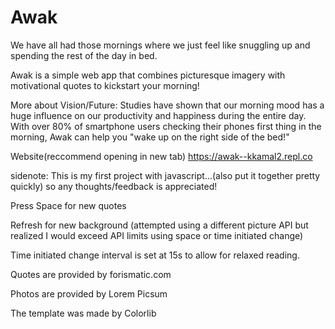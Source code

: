# Awak

We have all had those mornings where we just feel like snuggling up and spending the rest of the day in bed.

Awak is a simple web app that combines picturesque imagery with motivational quotes to kickstart your morning!

More about Vision/Future:
Studies have shown that our morning mood has a huge influence on our productivity and happiness during the entire day. With over 80% of smartphone users checking their phones first thing in the morning, Awak can help you "wake up on the right side of the bed!"

Website(reccommend opening in new tab)
https://awak--kkamal2.repl.co

sidenote:
This is my first project with javascript...(also put it together pretty quickly) so any thoughts/feedback is appreciated!

Press Space for new quotes

Refresh for new background (attempted using a different picture API but realized I would exceed API limits using space or time initiated change)

Time initiated change interval is set at 15s to allow for relaxed reading.

Quotes are provided by forismatic.com

Photos are provided by Lorem Picsum

The template was made by Colorlib
